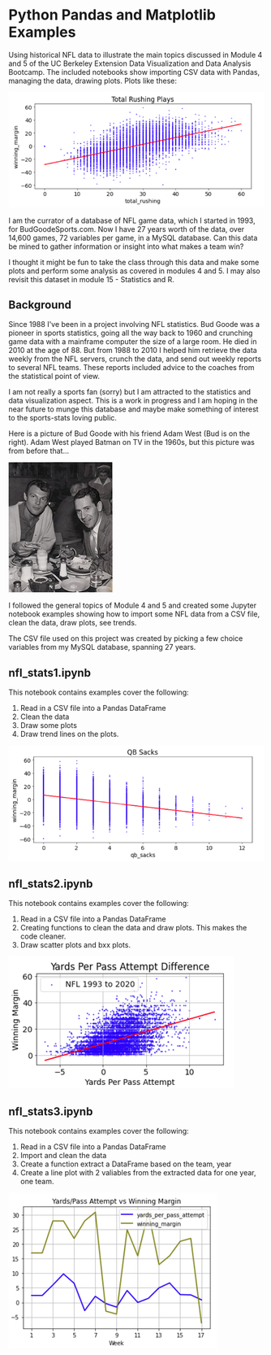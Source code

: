 # Python Pandas and Matplotlib Examples
Using historical NFL data to illustrate the main topics discussed in Module 4 and 5 of the UC Berkeley Extension Data Visualization and Data Analysis Bootcamp. The included notebooks show importing CSV data with Pandas, managing the data, drawing plots. Plots like these:

 ![NFL Total Rushing Plays](Images/nfl_stats1_total_rushing.png)

I am the currator of a database of NFL game data, which I started in 1993, for BudGoodeSports.com. Now I have 27 years worth of the data, over 14,600 games, 72 variables per game, in a MySQL database. Can this data be mined to gather information or insight into what makes a team win?

I thought it might be fun to take the class through this data and make some plots and perform some analysis as covered in modules 4 and 5. I may also revisit this dataset in module 15 - Statistics and R.

## Background
Since 1988 I've been in a project involving NFL statistics. Bud Goode was a pioneer in sports statistics, going all the way back to 1960 and crunching game data with a mainframe computer the size of a large room. He died in 2010 at the age of 88. But from 1988 to 2010 I helped him retrieve the data weekly from the NFL servers, crunch the data, and send out weekly reports to several NFL teams. These reports included advice to the coaches from the statistical point of view. 

I am not really a sports fan (sorry) but I am attracted to the statistics and data visualization aspect. This is a work in progress and I am hoping in the near future to munge this database and maybe make something of interest to the sports-stats loving public.

Here is a picture of Bud Goode with his friend Adam West (Bud is on the right). Adam West played Batman on TV in the 1960s, but this picture was from before that...

![Bud Goode](Images/bud_goode_adam_west.jpeg)

I followed the general topics of Module 4 and 5 and created some Jupyter notebook examples showing how to import some NFL data from a CSV file, clean the data, draw plots, see trends.

The CSV file used on this project was created by picking a few choice variables from my MySQL database, spanning 27 years.

## nfl_stats1.ipynb

This notebook contains examples cover the following:

1. Read in a CSV file into a Pandas DataFrame
2. Clean the data
3. Draw some plots
4. Draw trend lines on the plots.

![NFL QB Sacks](Images/nfl_stats1_qbsacks.png)

## nfl_stats2.ipynb

This notebook contains examples cover the following:

1. Read in a CSV file into a Pandas DataFrame
2. Creating functions to clean the data and draw plots. This makes the code cleaner.
3. Draw scatter plots and bxx plots.

 ![NFL Yards Per Pass Attempt Difference](Images/nfl_stats2_yppa.png)

## nfl_stats3.ipynb

This notebook contains examples cover the following:

1. Read in a CSV file into a Pandas DataFrame
2. Import and clean the data
3. Create a function extract a DataFrame based on the team, year
4. Create a line plot with 2 valiables from the extracted data for one year, one team.

 ![NFL Yards Per Pass Attempt Differenc vs Winning Margin](Images/nfl_stats3_yvw.png)
